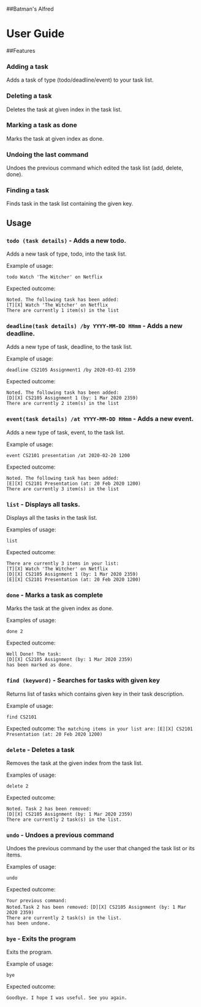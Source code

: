 ##Batman's Alfred
# User Guide

##Features 
   
### Adding a task

Adds a task of type (todo/deadline/event) to your task list.

### Deleting a task

Deletes the task at given index in the task list.

### Marking a task as done

Marks the task at given index as done.

### Undoing the last command

Undoes the previous command which edited the task list (add, delete, done).

### Finding a task

Finds task in the task list containing the given key.

## Usage

### `todo (task details)` - Adds a new todo.

Adds a new task of type, todo, into the task list.

Example of usage: 

`todo Watch 'The Witcher' on Netflix`

Expected outcome:

`Noted. The following task has been added:` 
<br>
`[T][X] Watch 'The Witcher' on Netflix`
<br> 
`There are currently 1 item(s) in the list`
 
### `deadline(task details) /by YYYY-MM-DD HHmm` - Adds a new deadline.
 
Adds a new type of task, deadline, to the task list.
 
Example of usage: 

`deadline CS2105 Assignment1 /by 2020-03-01 2359`

Expected outcome:

`Noted. The following task has been added:`
<br>
`[D][X] CS2105 Assignment 1 (by: 1 Mar 2020 2359)`
<br>
`There are currently 2 item(s) in the list` 

### `event(task details) /at YYYY-MM-DD HHmm` - Adds a new event.
 
Adds a new type of task, event, to the task list.
 
Example of usage: 

`event CS2101 presentation /at 2020-02-20 1200`

Expected outcome:

`Noted. The following task has been added:`
<br>
`[E][X] CS2101 Presentation (at: 20 Feb 2020 1200)`
<br>
`There are currently 3 item(s) in the list`

### `list` - Displays all tasks.

Displays all the tasks in the task list.

Examples of usage:

`list`

Expected outcome:

`There are currently 3 items in your list:`
<br>
`[T][X] Watch 'The Witcher' on Netflix`
<br>
`[D][X] CS2105 Assignment 1 (by: 1 Mar 2020 2359)`
<br>
`[E][X] CS2101 Presentation (at: 20 Feb 2020 1200)`
 
### `done` - Marks a task as complete
 
 Marks the task at the given index as done.
 
 Examples of usage:
 
 `done 2`
 
 Expected outcome:
 
 `Well Done! The task: `
 <br>
 `[D][X] CS2105 Assignment (by: 1 Mar 2020 2359)`
 <br> 
 `has been marked as done.`
 
### `find (keyword)` - Searches for tasks with given key
 
 Returns list of tasks which contains given key in their task description.
 
 Example of usage:
 
 `find CS2101`
 
 Expected outcome:
 `The matching items in your list are:` 
 `[E][X] CS2101 Presentation (at: 20 Feb 2020 1200)`
 
### `delete` - Deletes a task
 
 Removes the task at the given index from the task list.
 
 Examples of usage:
 
 `delete 2`
 
 Expected outcome:
 
 `Noted. Task 2 has been removed:`
  <br>
  `[D][X] CS2105 Assignment (by: 1 Mar 2020 2359)`
  <br>
   `There are currently 2 task(s) in the list.`
  
### `undo` - Undoes a previous command
  
  Undoes the previous command by the user that changed the task list or its items.
  
  Examples of usage:
  
  `undo`
  
  Expected outcome:
  
  `Your previous command:`
   <br>
   `Noted.Task 2 has been removed:` 
   `[D][X] CS2105 Assignment (by: 1 Mar 2020 2359)`
   <br>
   `There are currently 2 task(s) in the list.`
   <br>
   `has been undone.`
  
### `bye` - Exits the program
  
  Exits the program.
  
  Example of usage:
  
  `bye`
  
  Expected outcome:
  
  `Goodbye. I hope I was useful. See you again.`